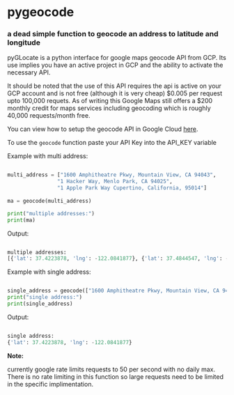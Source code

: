 # pygeocode

### a dead simple function to geocode an address to latitude and longitude

pyGLocate is a python interface for google maps geocode API from GCP.
Its use implies you have an active project in GCP and the ability to activate the necessary API.

It should be noted that the use of this API requires the api is active on your GCP account 
and is not free (although it is very cheap) $0.005 per request upto 100,000 requets. As of writing this Google Maps still offers a $200 monthly credit for maps services including geocoding which is roughly 40,000 requests/month free.

You can view how to setup the geocode API in Google Cloud [here](https://developers.google.com/maps/documentation/geocoding/cloud-setup).

To use the `geocode` function paste your API Key into the API_KEY variable 

Example with multi address:
```python

multi_address = ["1600 Amphitheatre Pkwy, Mountain View, CA 94043", 
                "1 Hacker Way, Menlo Park, CA 94025", 
                "1 Apple Park Way Cupertino, California, 95014"]
        
ma = geocode(multi_address)

print("multiple addresses:")
print(ma)

```
Output: 

```python

multiple addresses:
[{'lat': 37.4223878, 'lng': -122.0841877}, {'lat': 37.4844547, 'lng': -122.1478049}, {'lat': 37.3293877, 'lng': -122.0084115}]

```
Example with single address:

```python

single_address = geocode(["1600 Amphitheatre Pkwy, Mountain View, CA 94043"])
print("single address:")
print(single_address)

```
Output:

```python

single address:
{'lat': 37.4223878, 'lng': -122.0841877}

```

**Note:**

currently google rate limits requests to 50 per second with no daily max. There is no rate limiting in this function so large requests need to be limited in the specific implimentation.

